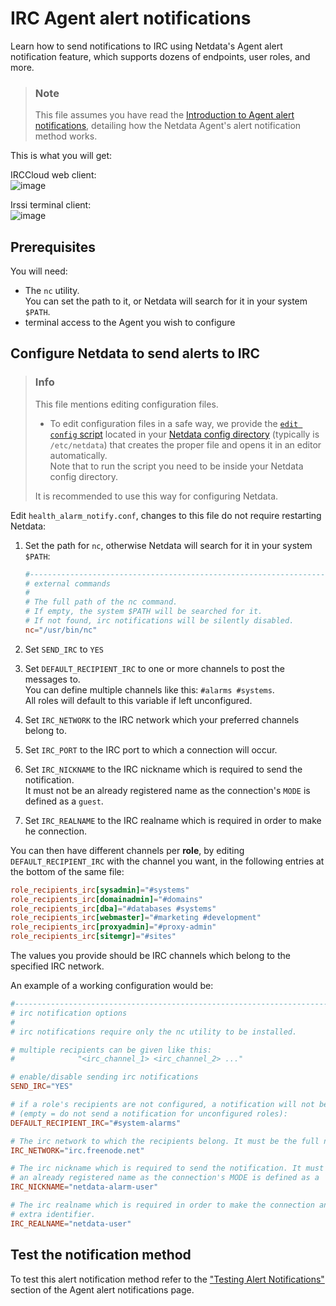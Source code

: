 # IRC Agent alert notifications

Learn how to send notifications to IRC using Netdata's Agent alert notification feature, which supports dozens of endpoints, user roles, and more.

> ### Note
>
> This file assumes you have read the [Introduction to Agent alert notifications](https://github.com/netdata/netdata/blob/master/health/notifications/README.md), detailing how the Netdata Agent's alert notification method works.

This is what you will get:

IRCCloud web client:  
![image](https://user-images.githubusercontent.com/31221999/36793487-3735673e-1ca6-11e8-8880-d1d8b6cd3bc0.png)

Irssi terminal client:  
![image](https://user-images.githubusercontent.com/31221999/36793486-3713ada6-1ca6-11e8-8c12-70d956ad801e.png)

## Prerequisites

You will need:

- The `nc` utility.  
   You can set the path to it, or Netdata will search for it in your system `$PATH`.
- terminal access to the Agent you wish to configure

## Configure Netdata to send alerts to IRC

> ### Info
>
> This file mentions editing configuration files.  
>
> - To edit configuration files in a safe way, we provide the [`edit config` script](https://github.com/netdata/netdata/blob/master/docs/configure/nodes.md#use-edit-config-to-edit-configuration-files) located in your [Netdata config directory](https://github.com/netdata/netdata/blob/master/docs/configure/nodes.md#the-netdata-config-directory) (typically is `/etc/netdata`) that creates the proper file and opens it in an editor automatically.  
> Note that to run the script you need to be inside your Netdata config directory.
>
> It is recommended to use this way for configuring Netdata.

Edit `health_alarm_notify.conf`, changes to this file do not require restarting Netdata:

1. Set the path for `nc`, otherwise Netdata will search for it in your system `$PATH`:

    ```conf
    #------------------------------------------------------------------------------
    # external commands
    #
    # The full path of the nc command.
    # If empty, the system $PATH will be searched for it.
    # If not found, irc notifications will be silently disabled.
    nc="/usr/bin/nc"
    ```

2. Set `SEND_IRC` to `YES`
3. Set `DEFAULT_RECIPIENT_IRC` to one or more channels to post the messages to.  
   You can define multiple channels like this: `#alarms #systems`.  
   All roles will default to this variable if left unconfigured.
4. Set `IRC_NETWORK` to the IRC network which your preferred channels belong to.
5. Set `IRC_PORT` to the IRC port to which a connection will occur.
6. Set `IRC_NICKNAME` to the IRC nickname which is required to send the notification.  
   It must not be an already registered name as the connection's `MODE` is defined as a `guest`.
7. Set `IRC_REALNAME` to the IRC realname which is required in order to make he connection.

You can then have different channels per **role**, by editing `DEFAULT_RECIPIENT_IRC` with the channel you want, in the following entries at the bottom of the same file:

```conf
role_recipients_irc[sysadmin]="#systems"
role_recipients_irc[domainadmin]="#domains"
role_recipients_irc[dba]="#databases #systems"
role_recipients_irc[webmaster]="#marketing #development"
role_recipients_irc[proxyadmin]="#proxy-admin"
role_recipients_irc[sitemgr]="#sites"
```

The values you provide should be IRC channels which belong to the specified IRC network.

An example of a working configuration would be:

```conf
#------------------------------------------------------------------------------
# irc notification options
#
# irc notifications require only the nc utility to be installed. 

# multiple recipients can be given like this:
#              "<irc_channel_1> <irc_channel_2> ..."

# enable/disable sending irc notifications
SEND_IRC="YES"

# if a role's recipients are not configured, a notification will not be sent.
# (empty = do not send a notification for unconfigured roles):
DEFAULT_RECIPIENT_IRC="#system-alarms"

# The irc network to which the recipients belong. It must be the full network.
IRC_NETWORK="irc.freenode.net"

# The irc nickname which is required to send the notification. It must not be 
# an already registered name as the connection's MODE is defined as a 'guest'.
IRC_NICKNAME="netdata-alarm-user"

# The irc realname which is required in order to make the connection and is an
# extra identifier.
IRC_REALNAME="netdata-user"
```

## Test the notification method

To test this alert notification method refer to the ["Testing Alert Notifications"](https://github.com/netdata/netdata/blob/master/health/notifications/README.md#testing-alert-notifications) section of the Agent alert notifications page.
